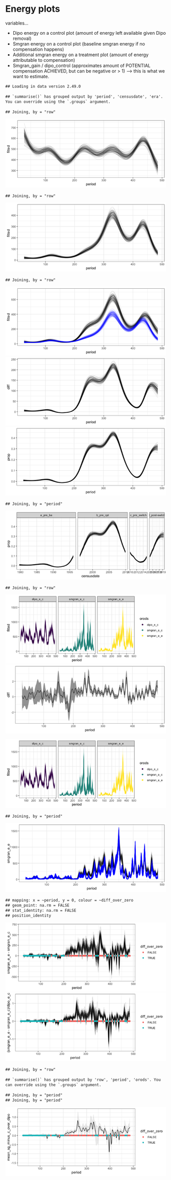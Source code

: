Energy plots
================

variables…

  - Dipo energy on a control plot (amount of energy left available given
    Dipo removal)
  - Smgran energy on a control plot (baseline smgran energy if no
    compensation happens)
  - Additional smgran energy on a treatment plot (amount of energy
    attributable to compensation)
  - Smgran\_gain / dipo\_control (approximates amount of POTENTIAL
    compensation ACHIEVED, but can be negative or \> 1) —\> this is what
    we want to estimate.

<!-- end list -->

    ## Loading in data version 2.49.0

    ## `summarise()` has grouped output by 'period', 'censusdate', 'era'. You can override using the `.groups` argument.

    ## Joining, by = "row"

![](discrepancy_all_possible_ec_files/figure-gfm/unnamed-chunk-1-1.png)<!-- -->

    ## Joining, by = "row"

![](discrepancy_all_possible_ec_files/figure-gfm/unnamed-chunk-1-2.png)<!-- -->

    ## Joining, by = "row"

![](discrepancy_all_possible_ec_files/figure-gfm/unnamed-chunk-1-3.png)<!-- -->![](discrepancy_all_possible_ec_files/figure-gfm/unnamed-chunk-1-4.png)<!-- -->![](discrepancy_all_possible_ec_files/figure-gfm/unnamed-chunk-1-5.png)<!-- -->

    ## Joining, by = "period"

![](discrepancy_all_possible_ec_files/figure-gfm/unnamed-chunk-1-6.png)<!-- -->

    ## Joining, by = "row"

![](discrepancy_all_possible_ec_files/figure-gfm/unnamed-chunk-2-1.png)<!-- -->![](discrepancy_all_possible_ec_files/figure-gfm/unnamed-chunk-2-2.png)<!-- -->

![](discrepancy_all_possible_ec_files/figure-gfm/unnamed-chunk-3-1.png)<!-- -->

    ## Joining, by = "period"

![](discrepancy_all_possible_ec_files/figure-gfm/unnamed-chunk-3-2.png)<!-- -->

    ## mapping: x = ~period, y = 0, colour = ~diff_over_zero 
    ## geom_point: na.rm = FALSE
    ## stat_identity: na.rm = FALSE
    ## position_identity

![](discrepancy_all_possible_ec_files/figure-gfm/unnamed-chunk-3-3.png)<!-- -->![](discrepancy_all_possible_ec_files/figure-gfm/unnamed-chunk-3-4.png)<!-- -->

    ## Joining, by = "row"

    ## `summarise()` has grouped output by 'row', 'period', 'orods'. You can override using the `.groups` argument.

    ## Joining, by = "period"
    ## Joining, by = "period"

![](discrepancy_all_possible_ec_files/figure-gfm/unnamed-chunk-3-5.png)<!-- -->
